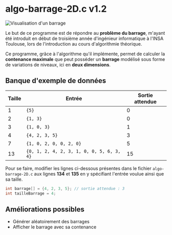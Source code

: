 
# algo-barrage-2D.c v1.2


![Visualisation d'un barrage](https://i.ibb.co/PrHYm8q/barrage.png)


Le but de ce programme est de répondre au **problème du barrage**, m'ayant été introduit en début de troisième année d'ingénieur informatique à l'INSA Toulouse, lors de l'introduction au cours d'algorithmie théorique.

Ce programme, grâce à l'algorithme qu'il implémente, permet de calculer la **contenance maximale** que peut posséder un **barrage** modélisé sous forme de variations de niveaux, ici en **deux dimensions**.

## Banque d'exemple de données

|Taille          |Entrée                                       |Sortie attendue  |
|----------------|---------------------------------------------|-----------------|
|1               |`{5}`                                        |0                |
|2               |`{1, 3}`                                     |0                |
|3               |`{1, 0, 3}`                                  |1                |
|4               |`{4, 2, 3, 5}`                               |3                |
|7               |`{1, 0, 2, 0, 0, 2, 0}`                      |5                |
|13              |`{0, 1, 2, 4, 2, 3, 1, 0, 0, 5, 6, 3, 4}`    |15               |

Pour se faire, modifier les lignes ci-dessous présentes dans le fichier `algo-barrage-2D.c` aux lignes **134** et **135** en y spécifiant l'entrée voulue ainsi que sa taille.

```c
int barrage[] = {4, 2, 3, 5}; // sortie attendue : 3
int tailleBarrage = 4;
``` 

## Améliorations possibles

- Générer aléatoirement des barrages
- Afficher le barrage avec sa contenance